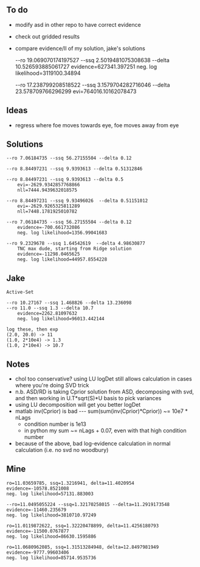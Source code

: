 ## To do

* modify asd in other repo to have correct evidence
* check out gridded results
* compare evidence/ll of my solution, jake's solutions

    --ro 19.069070174197527 --ssq 2.5019481075308638 --delta 10.526593885061727
        evidence=627341.397251
        neg. log likelihood=3119100.34894

    --ro 17.238799208518522 --ssq 3.1579704282716046 --delta 23.578709766296299
        evi=764016.10162078473

## Ideas

* regress where foe moves towards eye, foe moves away from eye

## Solutions

    --ro 7.06184735 --ssq 56.27155504 --delta 0.12

    --ro 8.84497231 --ssq 9.9393613 --delta 0.51312846

    --ro 8.84497231 --ssq 9.9393613 --delta 0.5
        evi=-2629.9342857768866
        nll=7444.9439632018575

    --ro 8.84497231 --ssq 9.93496026  --delta 0.51151012
        evi=-2629.9265325811289
        nll=7448.1781925010782

    --ro 7.06184735 --ssq 56.27155504 --delta 0.12
        evidence=-700.661732086
        neg. log likelihood=1356.99041683

    --ro 9.2329678 --ssq 1.64542619  --delta 4.98630877
        TNC max dude, starting from Ridge solution
        evidence=-11298.0465625
        neg. log likelihood=44957.8554228


## Jake

    Active-Set

    --ro 10.27167 --ssq 1.468826 --delta 13.236098
    --ro 11.0 --ssq 1.3 --delta 10.7
        evidence=2262.81097632
        neg. log likelihood=96013.442144

    log these, then exp
    (2.0, 20.0) -> 11
    (1.0, 2*10e4) -> 1.3
    (1.0, 2*10e4) -> 10.7


## Notes

* chol too conservative? using LU logDet still allows calculation in cases where you're doing SVD trick
* n.b. ASD/RD is taking Cprior solution from ASD, decomposing with svd, and then working in U.T*sqrt(S)*U basis to pick variances
* using LU decomposition will get you better logDet
* matlab inv(Cprior) is bad --- sum(sum(inv(Cprior)*Cprior)) ~= 10e7 * nLags
    - condition number is 1e13
    - in python my sum ~= nLags + 0.07, even with that high condition number
* because of the above, bad log-evidence calculation in normal calculation (i.e. no svd no woodbury)

## Mine

    ro=11.03659785, ssq=1.3216941, delta=11.4020954
    evidence=-10578.8521008
    neg. log likelihood=57131.883003

    --ro=11.0495055224 --ssq=1.32170258015 --delta=11.2919173548
    evidence=-11460.235679
    neg. log likelihood=3810710.97249

    ro=11.0119872622, ssq=1.32220478899, delta=11.4256180793
    evidence=-11500.0767877
    neg. log likelihood=86630.1595886

    ro=11.0680962085, ssq=1.31513284948, delta=12.8497981949
    evidence=-9777.99603406
    neg. log likelihood=85714.9535736
